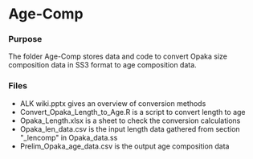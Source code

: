# **Age-Comp**

### **Purpose** 
The folder Age-Comp stores data and code to convert
Opaka size composition data in SS3 format 
to age composition data.

### **Files** 
* ALK wiki.pptx gives an overview of conversion methods
* Convert_Opaka_Length_to_Age.R is a script to convert length to age
* Opaka_Length.xlsx is a sheet to check the conversion calculations
* Opaka_len_data.csv is the input length data 
  gathered from section "_lencomp" in Opaka_data.ss
* Prelim_Opaka_age_data.csv is the output age composition data
